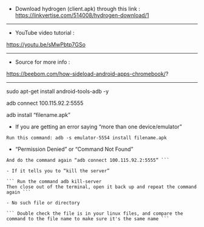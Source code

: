 - Download hydrogen (client.apk) through this link :
 https://linkvertise.com/514008/hydrogen-download/1

----------

- YouTube video tutorial :

https://youtu.be/sMwPbtp7GSo

----------

- Source for more info :

https://beebom.com/how-sideload-android-apps-chromebook/?

----------

sudo apt-get install android-tools-adb -y

adb connect 100.115.92.2:5555

adb install “filename.apk”

- If you are getting an error saying “more than one device/emulator”

``` Run this command: adb -s emulator-5554 install filename.apk ```

- “Permission Denied” or “Command Not Found”

``` Run this command: adb start-server 
And do the command again “adb connect 100.115.92.2:5555” ```

- If it tells you to “kill the server”

``` Run the command adb kill-server
Then close out of the terminal, open it back up and repeat the command again ```

- No such file or directory

``` Double check the file is in your linux files, and compare the command to the file name to make sure it's the same name ```
